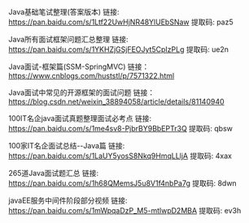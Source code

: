 Java基础笔试整理(答案版本)
链接: https://pan.baidu.com/s/1Ltf22UwHjNR48YlUEbSNaw 提取码: paz5 

Java所有面试框架问题汇总整理
链接: https://pan.baidu.com/s/1YKHZjGSjFEOJyt5CpIzPLg 提取码: ue2n 

Java面试-框架篇(SSM-SpringMVC)
链接：https://www.cnblogs.com/huststl/p/7571322.html

Java面试中常见的开源框架的面试问题
链接：https://blog.csdn.net/weixin_38894058/article/details/81140940

100IT名企java面试真题整理面试必考点
链接: https://pan.baidu.com/s/1me4sv8-PjbrBY9BbEPTr3Q 提取码: qbsw 

100家IT名企面试总结--Java篇
链接: https://pan.baidu.com/s/1LaUY5yosS8Nkq9HmqLLljA 提取码: 4xax 

265道Java面试题汇总
链接: https://pan.baidu.com/s/1h68QMemsJ5u8V1f4nbPa7g 提取码: 8dwn 

javaEE服务中间件阶段部分视频
链接: https://pan.baidu.com/s/1mWpqaDzP_M5-mtlwpD2MBA 提取码: ev3h 
